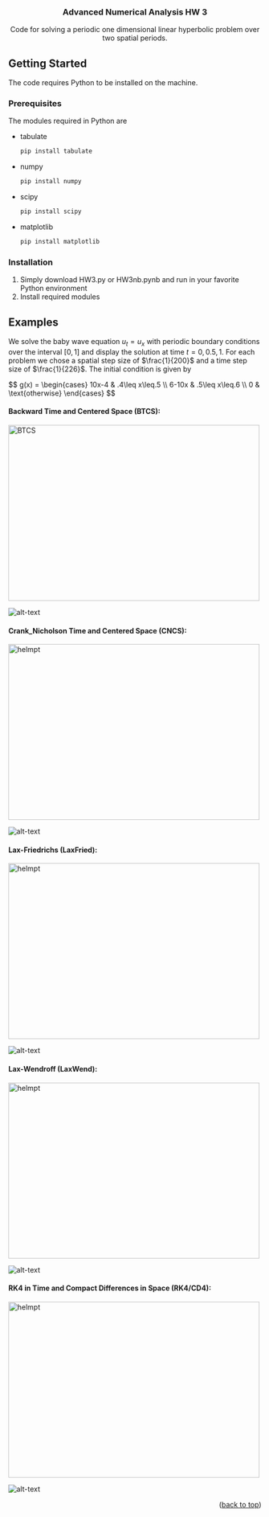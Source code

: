 <h3 align="center">Advanced Numerical Analysis HW 3</h3>

  <p align="center">
    Code for solving a periodic one dimensional linear hyperbolic problem over two spatial periods.
  </p>
</div>

<!-- GETTING STARTED -->
## Getting Started

The code requires Python to be installed on the machine.

### Prerequisites

The modules required in Python are
* tabulate
  ```sh
  pip install tabulate
  ```
* numpy
  ```sh
  pip install numpy
  ```
* scipy
  ```sh
  pip install scipy
  ```
* matplotlib
  ```sh
  pip install matplotlib
  ```

### Installation

1. Simply download HW3.py or HW3nb.pynb and run in your favorite Python environment
2. Install required modules

## Examples
We solve the baby wave equation $u_t=u_x$ with periodic boundary conditions over the interval $[0,1]$ and display the solution at time $t=0,0.5,1$. For each problem we chose a spatial step size of $\frac{1}{200}$ and a time step size of $\frac{1}{226}$. The initial condition is given by 

<p>
$$
g(x) = \begin{cases} 
10x-4 & .4\leq x\leq.5 \\
6-10x & .5\leq x\leq.6 \\
0 & \text{otherwise} 
\end{cases}
$$
</p>

#### Backward Time and Centered Space (BTCS):

<a href="https://github.com/Shlorki/NumericalHW2">
  <img src="Images./BTCS.png" alt="BTCS" width="500" height="350">
</a>

![alt-text](https://github.com/Shlorki/NumericalHW3/blob/main/Images./BTCS_animation.gif)

#### Crank_Nicholson Time and Centered Space (CNCS):

<a href="https://github.com/Shlorki/NumericalHW2">
  <img src="Images./CNCS.png" alt="helmpt" width="500" height="350">
</a>

![alt-text](https://github.com/Shlorki/NumericalHW3/blob/main/Images./CNCS_animation.gif)

#### Lax-Friedrichs (LaxFried):

<a href="https://github.com/Shlorki/NumericalHW2">
  <img src="Images./LaxFried.png" alt="helmpt" width="500" height="350">
</a>

![alt-text](https://github.com/Shlorki/NumericalHW3/blob/main/Images./LaxFried_animation.gif)

#### Lax-Wendroff (LaxWend):

<a href="https://github.com/Shlorki/NumericalHW2">
  <img src="Images./LaxWend.png" alt="helmpt" width="500" height="350">
</a>

![alt-text](https://github.com/Shlorki/NumericalHW3/blob/main/Images./LaxWend_animation.gif)

#### RK4 in Time and Compact Differences in Space (RK4/CD4):

<a href="https://github.com/Shlorki/NumericalHW2">
  <img src="Images./RK4CD4.png" alt="helmpt" width="500" height="350">
</a>

![alt-text](https://github.com/Shlorki/NumericalHW3/blob/main/Images./RK4CD4_animation.gif)

<p align="right">(<a href="#readme-top">back to top</a>)</p>

<script>
MathJax = {
  tex: {
    inlineMath: [['$', '$'], ['\\(', '\\)']],
    displayMath: [['$$', '$$'], ['\\[', '\\]']],
    processEscapes: true,
    processEnvironments: true
  },
  options: {
    ignoreHtmlClass: '.*|',
    processHtmlClass: 'arithmatex'
  },
  svg: {
    fontCache: 'global'
  }
};
</script>
<script id="MathJax-script" async src="https://cdn.jsdelivr.net/npm/mathjax@3/es5/tex-mml-chtml.js"></script>

